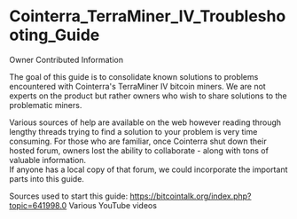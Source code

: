 Cointerra_TerraMiner_IV_Troubleshooting_Guide
=============================================

Owner Contributed Information

The goal of this guide is to consolidate known solutions to problems encountered with Cointerra's TerraMiner IV bitcoin miners.
We are not experts on the product but rather owners who wish to share solutions to the problematic miners.

Various sources of help are available on the web however reading through lengthy threads trying to find a solution to your problem is very time consuming.
For those who are familiar, once Cointerra shut down their hosted forum, owners lost the ability to collaborate - along with tons of valuable information.  
If anyone has a local copy of that forum, we could incorporate the important parts into this guide.

Sources used to start this guide:
  https://bitcointalk.org/index.php?topic=641998.0
  Various YouTube videos
  
  
